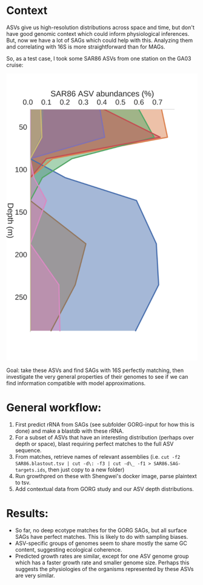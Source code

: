 # Context

ASVs give us high-resolution distributions across space and time, but don't have good genomic context which could inform physiological inferences. But, now we have a lot of SAGs which could help with this. Analyzing them and correlating with 16S is more straightforward than for MAGs.

So, as a test case, I took some SAR86 ASVs from one station on the GA03 cruise:

![SAR86 ASV depth distributions at stn3 GA03 cruise track, GEOTRACES](https://github.com/jcmcnch/ASVtoSAG/blob/master/SAR86.svg)

Goal: take these ASVs and find SAGs with 16S perfectly matching, then investigate the very general properties of their genomes to see if we can find information compatible with model approximations.

# General workflow:

1. First predict rRNA from SAGs (see subfolder GORG-input for how this is done) and make a blastdb with these rRNA.
2. For a subset of ASVs that have an interesting distribution (perhaps over depth or space), blast requiring perfect matches to the full ASV sequence.
3. From matches, retrieve names of  relevant assemblies (i.e. `cut -f2 SAR86.blastout.tsv | cut -d\: -f3 | cut -d\_ -f1 > SAR86.SAG-targets.ids`, then just copy to a new folder)
4. Run growthpred on these with Shengwei's docker image, parse plaintext to tsv.
5. Add contextual data from GORG study and our ASV depth distributions.

# Results:

* So far, no deep ecotype matches for the GORG SAGs, but all surface SAGs have perfect matches. This is likely to do with sampling biases.
* ASV-specific groups of genomes seem to share mostly the same GC content, suggesting ecological coherence.
* Predicted growth rates are similar, except for one ASV genome group which has a faster growth rate and smaller genome size. Perhaps this suggests the physiologies of the organisms represented by these ASVs are very similar.
